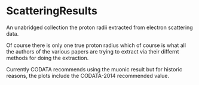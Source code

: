 # ScatteringResults

An unabridged collection the proton radii extracted from electron scattering data. 

Of course there is only one true proton radius which of course is what all the authors 
of the various papers are trying to extract via their differnt methods for doing the
extraction.   

Currently CODATA recommends using the muonic result but for historic reasons, the plots
include the CODATA-2014 recommended value.



